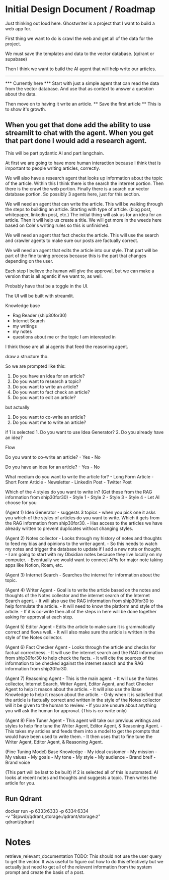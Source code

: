 
# Initial Design Document / Roadmap

Just thinking out loud here. Ghostwriter is a project that I want to build a web app for.

First thing we want to do is crawl the web and get all of the data for the project.

We must save the templates and data to the vector database. (qdrant or supabase)

Then I think we want to build the AI agent that will help write our articles.

---
*** Currently here ***
Start with just a simple agent that can read the data from the vector database.
And use that as context to answer a question about the data.

Then move on to having it write an article. 
** Save the first article **
This is to show it's growth.

When you get that done add the ability to use streamlit to chat with the agent.
When you get that part done I would add a research agent.
---

This will be part pydantic AI and part langchain.

At first we are going to have more human interaction because I think that is important to people writing articles, correctly.

We will also have a research agent that looks up information about the topic of the article.
    Within this I think there is the search the internet portion.
    Then there is the crawl the web portion.
    Finally there is a search our vector database portion.
    So possibly 3 agents here, just for this section.

We will need an agent that can write the article.
    This will be walking through the steps to building an article.
    Starting with type of article. (blog post, whitepaper, linkedin post, etc.)
    The initial thing will ask us for an idea for an article.
    Then it will help us create a title. 
    We will get more in the weeds here based on Cole's writing rules so this is unfinished.


We will need an agent that fact checks the article.
    This will use the search and crawler agents to make sure our posts are factually correct.

We will need an agent that edits the article into our style.
    That part will be part of the fine tuning process because this is the part that changes depending on the user.

Each step I believe the human will give the approval, but we can make a version that is all agentic if we want to, as well.

Probably have that be a toggle in the UI.

The UI will be built with streamlit.




Knowledge base
- Rag Reader (ship30for30)
- Internet Search
- my writings
- my notes
- questions about me or the topic I am interested in


I think those are all ai agents that feed the reasoning agent.


draw a structure tho.


So we are prompted like this:

1. Do you have an idea for an article?
2. Do you want to research a topic?
3. Do you want to write an article?
4. Do you want to fact check an article?
5. Do you want to edit an article?


but actually

1. Do you want to co-write an article?
2. Do you want me to write an article?


if 1 is selected
    1. Do you want to use Idea Generator?
    2. Do you already have an idea?


Flow

Do you want to co-write an article?
    - Yes
    - No

Do you have an idea for an article?
    - Yes
    - No

What medium do you want to write the article for?
    - Long Form Article
    - Short Form Article
    - Newsletter
    - LinkedIn Post
    - Twitter Post

Which of the 4 styles do you want to write in? (Get these from the RAG information from ship30for30)
    - Style 1
    - Style 2
    - Style 3
    - Style 4
    - Let AI choose for you





(Agent 1)
Idea Generator
    - suggests 3 topics
    - when you pick one it asks you which of the styles of articles do you want to write. Which it gets from the RAG information from ship30for30.
    - Has access to the articles we have already written to prevent duplicates without changing styles.


(Agent 2)
Notes collector
    - Looks through my history of notes and thoughts to feed my bias and opinions to the writer agent.
    - So this needs to watch my notes and trigger the database to update if I add a new note or thought.
    - I am going to start with my Obsidian notes because they live locally on my computer. 
        - Eventually we would want to connect APis for major note taking apps like Notion, Roam, etc.


(Agent 3)
Internet Search
    - Searches the internet for information about the topic.


(Agent 4)
Writer Agent
    - Goal is to write the article based on the notes and thoughts of the Notes collector and the internet search of the Internet Search agent.
    - It will also use the RAG information from ship30for30 to help formulate the article.
    - It will need to know the platform and style of the article.
    - If it is co-write then all of the steps in here will be done together asking for approval at each step.


(Agent 5)
Editor Agent
    - Edits the article to make sure it is grammatically correct and flows well.
    - It will also make sure the article is written in the style of the Notes collector.


(Agent 6)
Fact Checker Agent
    - Looks through the article and checks for factual correctness.
    - It will use the internet search and the RAG information from ship30for30 to help check the facts.
    - It will cite the sources of the information to be checked against the internet search and the RAG information from ship30for30.


(Agent 7)
Reasoning Agent
    - This is the main agent.
    - It will use the Notes collector, Internet Search, Writer Agent, Editor Agent, and Fact Checker Agent to help it reason about the article.
    - It will also use the Base Knowledge to help it reason about the article.
    - Only when it is satisfied that the article is factually correct and written in the style of the Notes collector will it be given to the human to review.
    - If you are unsure about anything you will ask the human for approval. (This is co-write only)


(Agent 8)
Fine Tuner Agent
    - This agent will take our previous writings and styles to help fine tune the Writer Agent, Editor Agent, & Reasoning Agent.
    - This takes my articles and feeds them into a model to get the prompts that would have been used to write them. 
    - It then uses that to fine tune the Writer Agent, Editor Agent, & Reasoning Agent.


(Fine Tuning Model)
Base Knowledge
    - My ideal customer
    - My mission
    - My values
    - My goals
    - My tone
    - My style
    - My audience
    - Brand breif
    - Brand voice


(This part will be last to be built)
if 2 is selected all of this is automated. AI looks at recent notes and thoughts and suggests a topic. Then writes the article for you.





## Run Qdrant

docker run -p 6333:6333 -p 6334:6334 \
    -v "$(pwd)/qdrant_storage:/qdrant/storage:z" \
    qdrant/qdrant


# Notes

retrieve_relevant_documentation
TODO: This should not use the user query to get the vector. 
It was useful to figure out how to do this effectively but
we actually just need to get all of the relevent information from the system prompt
and create the basis of a post. 